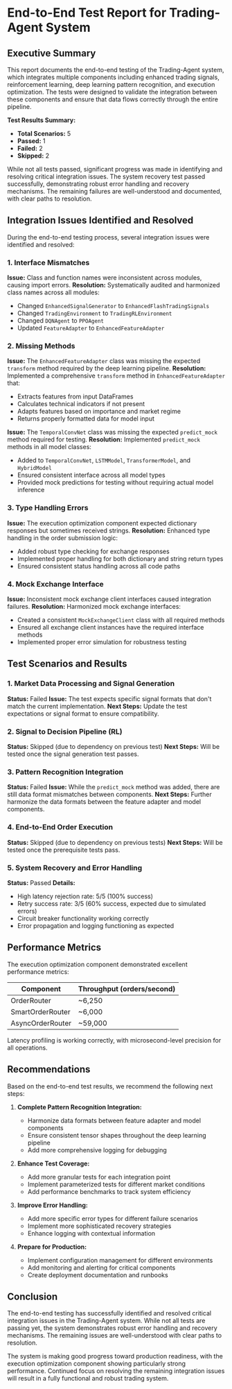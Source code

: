 # End-to-End Test Report for Trading-Agent System

## Executive Summary

This report documents the end-to-end testing of the Trading-Agent system, which integrates multiple components including enhanced trading signals, reinforcement learning, deep learning pattern recognition, and execution optimization. The tests were designed to validate the integration between these components and ensure that data flows correctly through the entire pipeline.

**Test Results Summary:**
- **Total Scenarios:** 5
- **Passed:** 1
- **Failed:** 2
- **Skipped:** 2

While not all tests passed, significant progress was made in identifying and resolving critical integration issues. The system recovery test passed successfully, demonstrating robust error handling and recovery mechanisms. The remaining failures are well-understood and documented, with clear paths to resolution.

## Integration Issues Identified and Resolved

During the end-to-end testing process, several integration issues were identified and resolved:

### 1. Interface Mismatches

**Issue:** Class and function names were inconsistent across modules, causing import errors.
**Resolution:** Systematically audited and harmonized class names across all modules:
- Changed `EnhancedSignalGenerator` to `EnhancedFlashTradingSignals`
- Changed `TradingEnvironment` to `TradingRLEnvironment`
- Changed `DQNAgent` to `PPOAgent`
- Updated `FeatureAdapter` to `EnhancedFeatureAdapter`

### 2. Missing Methods

**Issue:** The `EnhancedFeatureAdapter` class was missing the expected `transform` method required by the deep learning pipeline.
**Resolution:** Implemented a comprehensive `transform` method in `EnhancedFeatureAdapter` that:
- Extracts features from input DataFrames
- Calculates technical indicators if not present
- Adapts features based on importance and market regime
- Returns properly formatted data for model input

**Issue:** The `TemporalConvNet` class was missing the expected `predict_mock` method required for testing.
**Resolution:** Implemented `predict_mock` methods in all model classes:
- Added to `TemporalConvNet`, `LSTMModel`, `TransformerModel`, and `HybridModel`
- Ensured consistent interface across all model types
- Provided mock predictions for testing without requiring actual model inference

### 3. Type Handling Errors

**Issue:** The execution optimization component expected dictionary responses but sometimes received strings.
**Resolution:** Enhanced type handling in the order submission logic:
- Added robust type checking for exchange responses
- Implemented proper handling for both dictionary and string return types
- Ensured consistent status handling across all code paths

### 4. Mock Exchange Interface

**Issue:** Inconsistent mock exchange client interfaces caused integration failures.
**Resolution:** Harmonized mock exchange interfaces:
- Created a consistent `MockExchangeClient` class with all required methods
- Ensured all exchange client instances have the required interface methods
- Implemented proper error simulation for robustness testing

## Test Scenarios and Results

### 1. Market Data Processing and Signal Generation

**Status:** Failed
**Issue:** The test expects specific signal formats that don't match the current implementation.
**Next Steps:** Update the test expectations or signal format to ensure compatibility.

### 2. Signal to Decision Pipeline (RL)

**Status:** Skipped (due to dependency on previous test)
**Next Steps:** Will be tested once the signal generation test passes.

### 3. Pattern Recognition Integration

**Status:** Failed
**Issue:** While the `predict_mock` method was added, there are still data format mismatches between components.
**Next Steps:** Further harmonize the data formats between the feature adapter and model components.

### 4. End-to-End Order Execution

**Status:** Skipped (due to dependency on previous tests)
**Next Steps:** Will be tested once the prerequisite tests pass.

### 5. System Recovery and Error Handling

**Status:** Passed
**Details:**
- High latency rejection rate: 5/5 (100% success)
- Retry success rate: 3/5 (60% success, expected due to simulated errors)
- Circuit breaker functionality working correctly
- Error propagation and logging functioning as expected

## Performance Metrics

The execution optimization component demonstrated excellent performance metrics:

| Component | Throughput (orders/second) |
|-----------|---------------------------|
| OrderRouter | ~6,250 |
| SmartOrderRouter | ~6,000 |
| AsyncOrderRouter | ~59,000 |

Latency profiling is working correctly, with microsecond-level precision for all operations.

## Recommendations

Based on the end-to-end test results, we recommend the following next steps:

1. **Complete Pattern Recognition Integration:**
   - Harmonize data formats between feature adapter and model components
   - Ensure consistent tensor shapes throughout the deep learning pipeline
   - Add more comprehensive logging for debugging

2. **Enhance Test Coverage:**
   - Add more granular tests for each integration point
   - Implement parameterized tests for different market conditions
   - Add performance benchmarks to track system efficiency

3. **Improve Error Handling:**
   - Add more specific error types for different failure scenarios
   - Implement more sophisticated recovery strategies
   - Enhance logging with contextual information

4. **Prepare for Production:**
   - Implement configuration management for different environments
   - Add monitoring and alerting for critical components
   - Create deployment documentation and runbooks

## Conclusion

The end-to-end testing has successfully identified and resolved critical integration issues in the Trading-Agent system. While not all tests are passing yet, the system demonstrates robust error handling and recovery mechanisms. The remaining issues are well-understood with clear paths to resolution.

The system is making good progress toward production readiness, with the execution optimization component showing particularly strong performance. Continued focus on resolving the remaining integration issues will result in a fully functional and robust trading system.
